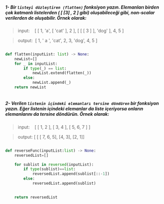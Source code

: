##### ***1- Bir `listeyi düzleştiren (flatten)` fonksiyon yazın. Elemanları birden çok katmanlı listelerden ( [  [3]  ,  2 ] gibi) oluşabileceği gibi, non-scalar verilerden de oluşabilir. Örnek olarak:***

>input: &nbsp;&nbsp;&nbsp;[ [ 1, 'a', [ 'cat' ], 2 ], [ [ [ 3 ] ], 'dog' ], 4, 5 ]

>output:&nbsp;&nbsp;[ 1, ' a ', 'cat', 2, 3, 'dog', 4, 5 ] 

```python

def flatten(inputList: list) -> None:
    newList=[]
    for _ in inputList:
        if type(_) == list:
            newList.extend(flatten(_))
        else:
            newList.append(_)
    return newList
    
```

##### ***2- Verilen `listenin içindeki elemanları tersine döndüren` bir fonksiyon yazın. Eğer listenin içindeki elemanlar da liste içeriyorsa onların elemanlarını da tersine döndürün. Örnek olarak:***

>input: &nbsp;&nbsp;&nbsp;[ [ 1, 2 ], [ 3, 4 ], [ 5, 6, 7 ] ]

>output: [ [ [ 7, 6, 5], [4, 3], [2, 1]]

```python

def reverseFunc(inputList:list) -> None:
    reversedList=[]

    for sublist in reversed(inputList):
        if type(sublist)==list:
            reversedList.append(sublist[::-1])
        else:
            reversedList.append(sublist)
        

    return reversedList
    
```

